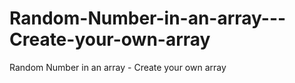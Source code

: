 # Random-Number-in-an-array---Create-your-own-array
Random Number in an array - Create your own array
